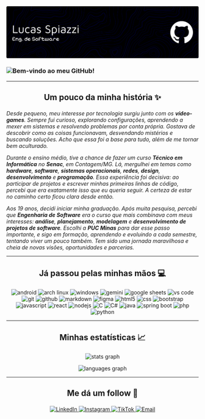 <div> <img align="center" alt="Header" src="img/banner.png"> </div>

### ![Bem-vindo ao meu GitHub!](https://readme-typing-svg.demolab.com?font=Press+Start+2P&size=14&pause=1200&color=FFF&background=00000000&center=true&vCenter=true&width=800&lines=%3E+Bem-Vindo+ao+meu+GitHub!!;>+Meu+nome+é+Lucas+Spiazzi;>+Sou+Engenheiro+de+Software;>+Aqui+está+um+pouco+sobre+mim;>+Obrigado+pela+visita!!)

---

<h2 align="center"><p>Um pouco da minha história ✨</p></h2>

_Desde pequeno, meu interesse por tecnologia surgiu junto com os **vídeo-games**. Sempre fui curioso, explorando configurações, aprendendo a mexer em sistemas e resolvendo problemas por conta própria. Gostava de descobrir como as coisas funcionavam, desvendando mistérios e buscando soluções. Acho que essa foi a base para tudo, além de me tornar bem aculturado._

_Durante o ensino médio, tive a chance de fazer um curso **Técnico em Informática** no **Senac**, em Contagem/MG. Lá, mergulhei em temas como **hardware**, **software**, **sistemas operacionais**, **redes**, **design**, **desenvolvimento** e **programação**. Essa experiência foi decisiva: ao participar de projetos e escrever minhas primeiras linhas de código, percebi que era exatamente isso que eu queria seguir. A certeza de estar no caminho certo ficou clara desde então._

_Aos 19 anos, decidi iniciar minha graduação. Após muita pesquisa, percebi que **Engenharia de Software** era o curso que mais combinava com meus interesses: **análise**, **planejamento**, **modelagem** e **desenvolvimento de projetos de software**. Escolhi a **PUC Minas** para dar esse passo importante, e sigo em formação, aprendendo e evoluindo a cada semestre, tentando viver um pouco também. Tem sido uma jornada maravilhosa e cheia de novas visões, oportunidades e parcerias._

---

<h2 align="center"><p>Já passou pelas minhas mãos 💻</p></h2>

<p align="center">
  <img src="https://img.shields.io/badge/Android-0D1117.svg?style=for-the-badge&logo=Android&logoColor=3DDC84" height="25" alt="android"/>
  <img src="https://img.shields.io/badge/Arch%20Linux-0D1117.svg?style=for-the-badge&logo=Arch-Linux&logoColor=1793D1" height="25" alt="arch linux"/>
  <img src="https://img.shields.io/badge/Windows-0D1117.svg?style=for-the-badge&logo=Windows&logoColor=0078D6" height="25" alt="windows"/>
  <img src="https://img.shields.io/badge/Gemini-0D1117.svg?style=for-the-badge&logo=Google-Gemini&logoColor=4285F4" height="25" alt="gemini"/>
  <img src="https://img.shields.io/badge/Google%20Sheets-0D1117.svg?style=for-the-badge&logo=Google-Sheets&logoColor=34A853" height="25" alt="google sheets"/>
  <img src="https://img.shields.io/badge/VS%20Code-0D1117.svg?style=for-the-badge&logo=Visual-Studio-Code&logoColor=007ACC" height="25" alt="vs code"/>
  <img src="https://img.shields.io/badge/Git-0D1117.svg?style=for-the-badge&logo=Git&logoColor=F05032" height="25" alt="git"/>
  <img src="https://img.shields.io/badge/GitHub-0D1117.svg?style=for-the-badge&logo=GitHub&logoColor=181717" height="25" alt="github"/>
  <img src="https://img.shields.io/badge/Markdown-0D1117.svg?style=for-the-badge&logo=Markdown&logoColor=007ACC" height="25" alt="markdown"/>
  <img src="https://img.shields.io/badge/Figma-0D1117.svg?style=for-the-badge&logo=Figma&logoColor=a259ff" height="25" alt="figma"/>
  <img src="https://img.shields.io/badge/HTML5-0D1117.svg?style=for-the-badge&logo=HTML5&logoColor=007ACC" height="25" alt="html5"/>
  <img src="https://img.shields.io/badge/CSS-0D1117.svg?style=for-the-badge&logo=CSS3&logoColor=1572b6" height="25" alt="css"/>
  <img src="https://img.shields.io/badge/Bootstrap-0D1117.svg?style=for-the-badge&logo=Bootstrap&logoColor=8512fb" height="25" alt="bootstrap"/>
  <img src="https://img.shields.io/badge/JavaScript-0D1117.svg?style=for-the-badge&logo=JavaScript&logoColor=007ACC" height="25" alt="javascript"/>
  <img src="https://img.shields.io/badge/React-0D1117.svg?style=for-the-badge&logo=React&logoColor=61DAFB" height="25" alt="react"/>
  <img src="https://img.shields.io/badge/Node.js-0D1117.svg?style=for-the-badge&logo=nodedotjs&logoColor=5FA04E" height="25" alt="nodejs"/>
  <img src="https://img.shields.io/badge/C-0D1117.svg?style=for-the-badge&logo=C&logoColor=007ACC" height="25" alt="C"/>
  <img src="https://img.shields.io/badge/C%23-0D1117.svg?style=for-the-badge&logo=C-sharp&logoColor=239120" height="25" alt="C#"/>
  <img src="https://img.shields.io/badge/Java-0D1117.svg?style=for-the-badge&logo=Java&logoColor=037088" height="25" alt="java"/>
  <img src="https://img.shields.io/badge/Spring%20Boot-0D1117.svg?style=for-the-badge&logo=Spring-Boot&logoColor=6DB33F" height="25" alt="spring boot"/>
  <img src="https://img.shields.io/badge/PHP-0D1117.svg?style=for-the-badge&logo=PHP&logoColor=007ACC" height="25" alt="php"/>
  <img src="https://img.shields.io/badge/Python-0D1117.svg?style=for-the-badge&logo=Python&logoColor=3776AB" height="25" alt="python"/>
</p>

---

<h2 align="center"><p>Minhas estatísticas 📈</p></h2>

<p align="center">
  <img src="https://github-readme-stats.vercel.app/api?username=Catmaitachi&hide_title=false&hide_rank=false&show_icons=true&include_all_commits=true&count_private=true&disable_animations=false&theme=tokyonight&locale=pt-br&hide_border=true" height="135" alt="stats graph"  />
</p>

<p align="center">
  <img src="https://github-readme-stats.vercel.app/api/top-langs?username=Catmaitachi&locale=pt-br&hide_title=false&layout=compact&langs_count=5&theme=tokyonight&hide_border=true" height="135" alt="languages graph"  />
</p>

---

<h2 align="center"><p>Me dá um follow 🥺</p></h2>

<p align="center">
  <a href="https://www.linkedin.com/in/lucasspiazzi/" target="_blank" rel="noopener noreferrer">
  <img src="https://img.shields.io/badge/LinkedIn-0D1117.svg?style=for-the-badge&logo=LinkedIn&logoColor=0077B5" height="32" alt="LinkedIn" />
  </a>
  <a href="https://www.instagram.com/luu.spz" target="_blank" rel="noopener noreferrer">
  <img src="https://img.shields.io/badge/Instagram-0D1117.svg?style=for-the-badge&logo=Instagram&logoColor=007ACC" height="32" alt="Instagram" />
  </a>
  <a href="https://www.tiktok.com/@catmaitachi" target="_blank" rel="noopener noreferrer">
  <img src="https://img.shields.io/badge/TikTok-0D1117.svg?style=for-the-badge&logo=TikTok&logoColor=007ACC" height="32" alt="TikTok" />
  </a>
  <a href="mailto:lukasspiazzi@outlook.com" target="_blank" rel="noopener noreferrer">
  <img src="https://img.shields.io/badge/Email-0D1117.svg?style=for-the-badge&logo=Gmail&logoColor=007ACC" height="32" alt="Email" />
  </a>
</p>
